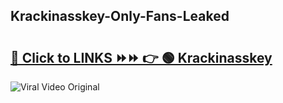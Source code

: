
 ## Krackinasskey-Only-Fans-Leaked

# <h2><a href="https://clipsfans.com/Krackinasskey&ref=git">🔗 Click to LINKS ⏩⏩ 👉 🟢 Krackinasskey </a></h2>

<a href="https://clipsfans.com/Krackinasskey&ref=git" rel="nofollow" data-target="animated-image.originalLink"><img src="https://i.ibb.co.com/xMMVF88/686577567.gif" alt="Viral Video Original" style="max-width: 100%; display: inline-block;" data-target="animated-image.originalImage"></a>

